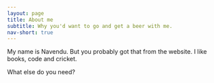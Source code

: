 ```yaml
---
layout: page
title: About me
subtitle: Why you'd want to go and get a beer with me.
nav-short: true
---
```


My name is Navendu. But you probably got that from the website. I like books, code and cricket.

What else do you need?